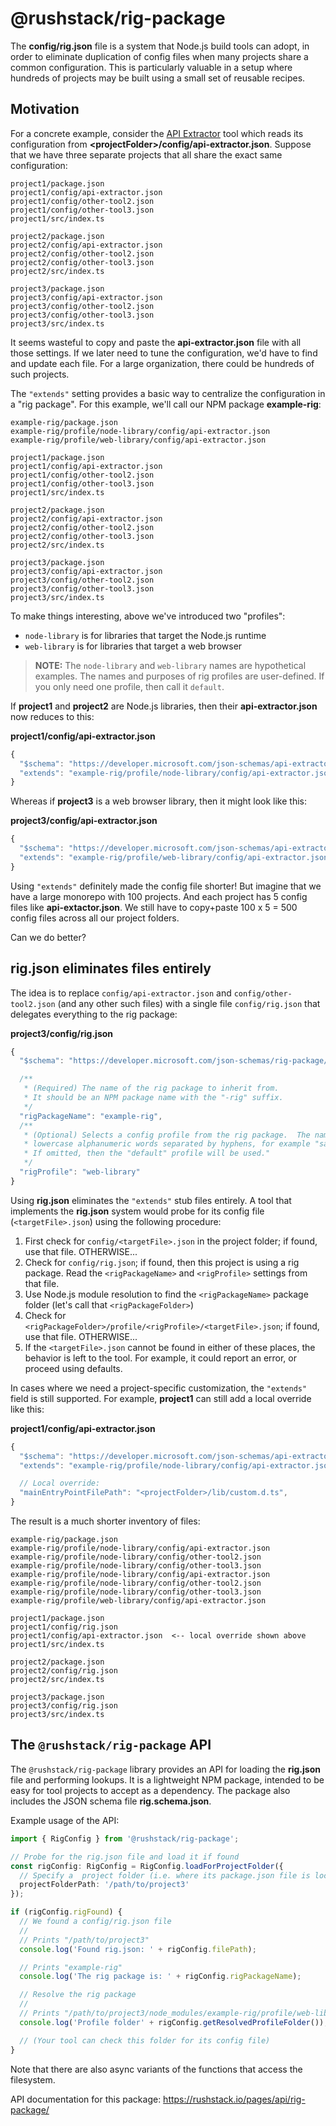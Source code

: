 # @rushstack/rig-package

The **config/rig.json** file is a system that Node.js build tools can adopt, in order to eliminate
duplication of config files when many projects share a common configuration. This is particularly valuable
in a setup where hundreds of projects may be built using a small set of reusable recipes.

## Motivation

For a concrete example, consider the [API Extractor](https://api-extractor.com/) tool which reads its
configuration from **\<projectFolder\>/config/api-extractor.json**. Suppose that we have three separate projects
that all share the exact same configuration:

```
project1/package.json
project1/config/api-extractor.json
project1/config/other-tool2.json
project1/config/other-tool3.json
project1/src/index.ts

project2/package.json
project2/config/api-extractor.json
project2/config/other-tool2.json
project2/config/other-tool3.json
project2/src/index.ts

project3/package.json
project3/config/api-extractor.json
project3/config/other-tool2.json
project3/config/other-tool3.json
project3/src/index.ts
```

It seems wasteful to copy and paste the **api-extractor.json** file with all those settings. If we later need
to tune the configuration, we'd have to find and update each file. For a large organization, there could be
hundreds of such projects.

The `"extends"` setting provides a basic way to centralize the configuration in a "rig package". For this example,
we'll call our NPM package **example-rig**:

```
example-rig/package.json
example-rig/profile/node-library/config/api-extractor.json
example-rig/profile/web-library/config/api-extractor.json

project1/package.json
project1/config/api-extractor.json
project1/config/other-tool2.json
project1/config/other-tool3.json
project1/src/index.ts

project2/package.json
project2/config/api-extractor.json
project2/config/other-tool2.json
project2/config/other-tool3.json
project2/src/index.ts

project3/package.json
project3/config/api-extractor.json
project3/config/other-tool2.json
project3/config/other-tool3.json
project3/src/index.ts
```

To make things interesting, above we've introduced two "profiles":

- `node-library` is for libraries that target the Node.js runtime
- `web-library` is for libraries that target a web browser

> **NOTE:** The `node-library` and `web-library` names are hypothetical examples. The names and purposes of
> rig profiles are user-defined. If you only need one profile, then call it `default`.

If **project1** and **project2** are Node.js libraries, then their **api-extractor.json** now reduces to this:

**project1/config/api-extractor.json**

```js
{
  "$schema": "https://developer.microsoft.com/json-schemas/api-extractor/v7/api-extractor.schema.json",
  "extends": "example-rig/profile/node-library/config/api-extractor.json"
}
```

Whereas if **project3** is a web browser library, then it might look like this:

**project3/config/api-extractor.json**

```js
{
  "$schema": "https://developer.microsoft.com/json-schemas/api-extractor/v7/api-extractor.schema.json",
  "extends": "example-rig/profile/web-library/config/api-extractor.json"
}
```

Using `"extends"` definitely made the config file shorter! But imagine that we have a large monorepo with 100 projects.
And each project has 5 config files like **api-extactor.json**. We still have to copy+paste 100 x 5 = 500 config files
across all our project folders.

Can we do better?

## rig.json eliminates files entirely

The idea is to replace `config/api-extractor.json` and `config/other-tool2.json` (and any other such files)
with a single file `config/rig.json` that delegates everything to the rig package:

**project3/config/rig.json**

```js
{
  "$schema": "https://developer.microsoft.com/json-schemas/rig-package/rig.schema.json",

  /**
   * (Required) The name of the rig package to inherit from.
   * It should be an NPM package name with the "-rig" suffix.
   */
  "rigPackageName": "example-rig",
  /**
   * (Optional) Selects a config profile from the rig package.  The name must consist of
   * lowercase alphanumeric words separated by hyphens, for example "sample-profile".
   * If omitted, then the "default" profile will be used."
   */
  "rigProfile": "web-library"
}
```

Using **rig.json** eliminates the `"extends"` stub files entirely. A tool that implements the **rig.json** system
would probe for its config file (`<targetFile>.json`) using the following procedure:

1. First check for `config/<targetFile>.json` in the project folder; if found, use that file. OTHERWISE...
2. Check for `config/rig.json`; if found, then this project is using a rig package. Read the `<rigPackageName>`
   and `<rigProfile>` settings from that file.
3. Use Node.js module resolution to find the `<rigPackageName>` package folder (let's call that `<rigPackageFolder>`)
4. Check for `<rigPackageFolder>/profile/<rigProfile>/<targetFile>.json`; if found, use that file. OTHERWISE...
5. If the `<targetFile>.json` cannot be found in either of these places, the behavior is left to the tool.
   For example, it could report an error, or proceed using defaults.

In cases where we need a project-specific customization, the `"extends"` field is still supported. For example,
**project1** can still add a local override like this:

**project1/config/api-extractor.json**

```js
{
  "$schema": "https://developer.microsoft.com/json-schemas/api-extractor/v7/api-extractor.schema.json",
  "extends": "example-rig/profile/node-library/config/api-extractor.json",

  // Local override:
  "mainEntryPointFilePath": "<projectFolder>/lib/custom.d.ts",
}
```

The result is a much shorter inventory of files:

```
example-rig/package.json
example-rig/profile/node-library/config/api-extractor.json
example-rig/profile/node-library/config/other-tool2.json
example-rig/profile/node-library/config/other-tool3.json
example-rig/profile/node-library/config/api-extractor.json
example-rig/profile/node-library/config/other-tool2.json
example-rig/profile/node-library/config/other-tool3.json
example-rig/profile/web-library/config/api-extractor.json

project1/package.json
project1/config/rig.json
project1/config/api-extractor.json  <-- local override shown above
project1/src/index.ts

project2/package.json
project2/config/rig.json
project2/src/index.ts

project3/package.json
project3/config/rig.json
project3/src/index.ts
```

## The `@rushstack/rig-package` API

The `@rushstack/rig-package` library provides an API for loading the **rig.json** file and performing lookups.
It is a lightweight NPM package, intended to be easy for tool projects to accept as a dependency. The package
also includes the JSON schema file **rig.schema.json**.

Example usage of the API:

```ts
import { RigConfig } from '@rushstack/rig-package';

// Probe for the rig.json file and load it if found
const rigConfig: RigConfig = RigConfig.loadForProjectFolder({
  // Specify a  project folder (i.e. where its package.json file is located)
  projectFolderPath: '/path/to/project3'
});

if (rigConfig.rigFound) {
  // We found a config/rig.json file
  //
  // Prints "/path/to/project3"
  console.log('Found rig.json: ' + rigConfig.filePath);

  // Prints "example-rig"
  console.log('The rig package is: ' + rigConfig.rigPackageName);

  // Resolve the rig package
  //
  // Prints "/path/to/project3/node_modules/example-rig/profile/web-library"
  console.log('Profile folder' + rigConfig.getResolvedProfileFolder());

  // (Your tool can check this folder for its config file)
}
```

Note that there are also async variants of the functions that access the filesystem.

API documentation for this package: https://rushstack.io/pages/api/rig-package/
